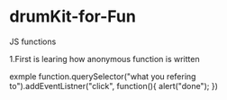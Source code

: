 # drumKit-for-Fun
JS functions

1.First is learing how anonymous function is written

exmple function.querySelector("what you refering to").addEventListner("click", function(){
   alert("done");
})

